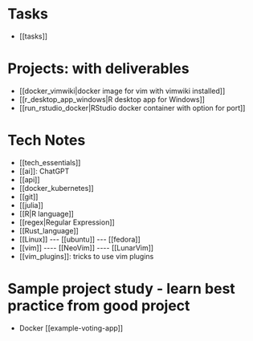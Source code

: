 # Tasks
- [[tasks]]

# Projects: with deliverables
- [[docker_vimwiki|docker image for vim with vimwiki installed]]
- [[r_desktop_app_windows|R desktop app for Windows]]
- [[run_rstudio_docker|RStudio docker container with option for port]]

# Tech Notes
- [[tech_essentials]]
- [[ai]]: ChatGPT
- [[api]]
- [[docker_kubernetes]]
- [[git]]
- [[julia]]
- [[R|R language]]
- [[regex|Regular Expression]]
- [[Rust_language]]
- [[Linux]] --- [[ubuntu]] --- [[fedora]]
- [[vim]] ---- [[NeoVim]] ---- [[LunarVim]]
- [[vim_plugins]]: tricks to use vim plugins

# Sample project study - learn best practice from good project
- Docker [[example-voting-app]]
